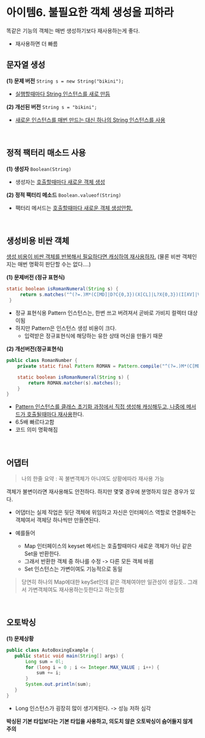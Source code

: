 아이템6. 불필요한 객체 생성을 피하라
====================================

똑같은 기능의 객체는 매번 생성하기보다 재사용하는게 좋다.

- 재사용하면 더 빠름


## 문자열 생성
**(1) 문제 버전**
`String s = new String("bikini");`
- <u>실행할때마다 String 인스턴스를 새로 만듬</u>


**(2) 개선된 버전**
`String s = "bikini";`
- <u>새로운 인스턴스를 매번 만드는 대신 하나의 String 인스턴스를 사용</u>

<br/>

## 정적 팩터리 매소드 사용

**(1) 생성자**
`Boolean(String)`

- 생성자는 <u>호출할때마다 새로운 객체 생성</u>

**(2) 정적 팩터리 메소드**
`Boolean.valueof(String)`

- 팩터리 메서드는 <u>호출할때마다 새로운 객체 생성안함.</u>

<br/>

## 생성비용 비싼 객체

<u>생성 비용이 비싼 객체를 반복해서 필요하다면 캐싱하여 재사용하자.</u>
(물론 비싼 객체인지는 매번 명확히 판단할 수는 없다....)

**(1) 문제버전 (정규 표현식)**
```java
static boolean isRomanNumeral(String s) {
     return s.matches("^(?=.)M*(C[MD]|D?C{0,3})(X[CL]|L?X{0,3})(I[XV]|V?I{0,3})$");
 }
```
- 정규 표현식용 Pattern 인스턴스는, 한번 쓰고 버려져서 곧바로 가비지 컬렉터 대상이됨
- 하지만 Pattern은 인스턴스 생성 비용이 크다.
  - 입력받은 정규표현식에 해당하는 유한 상태 머신을 만들기 때문

**(2) 개선버전(정규표현식)**
```java
public class RomanNumber {
    private static final Pattern ROMAN = Pattern.compile("^(?=.)M*(C[MD]|D?C{0,3})(X[CL]|L?X{0,3})(I[XV]|V?I{0,3})$");

    static boolean isRomanNumeral(String s) {
        return ROMAN.matcher(s).matches();
    }
}
```
- <u>Pattern 인스턴스를 클래스 초기화 과정에서 직접 생성해 캐싱해두고, 나중에 메서드가 호출될때마다 재사용</u>한다.
- 6.5배 빠르다고함
- 코드 의미 명확해짐

<br/>

## 어댑터

> 나의 한줄 요약 : 꼭 불변객체가 아니여도 상황에따라 재사용 가능

객체가 불변이라면 재사용해도 안전하다. 하지만 몇몇 경우에 분명하지 않은 경우가 있다.

- 어댑터는 실제 작업은 뒷단 객체에 위임하고 자신은 인터페이스 역할로 연결해주는 객체여서 객체당 하나씩만 만들면된다.

- 예를들어
  - Map 인터페이스의 keyset 메서드는 호출할때마다 새로운 객체가 아닌 같은 Set을 반환한다.
  - 그래서 반환한 객체 중 하나를 수정 -> 다른 모든 객체 바뀜
  - Set 인스턴스는 가변이여도 기능적으로 동일

> 당연히 하나의 Map에대한 keySet인데 같은 객체여야만 일관성이 생길듯..
> 그래서 가변객체여도 재사용하는듯한다고 하는듯함

<br/>

## 오토박싱
**(1) 문제상황**
```java
public class AutoBoxingExample {
   public static void main(String[] args) {
       Long sum = 0l;
       for (long i = 0 ; i <= Integer.MAX_VALUE ; i++) {
           sum += i;
       }
       System.out.println(sum);
   }
}
```
- Long 인스턴스가 굉장히 많이 생기게된다. -> 성능 저하 심각

**박싱된 기본 타입보다는 기본 타입을 사용하고, 의도치 않은 오토박싱이 숨어들지 않게 주의**

